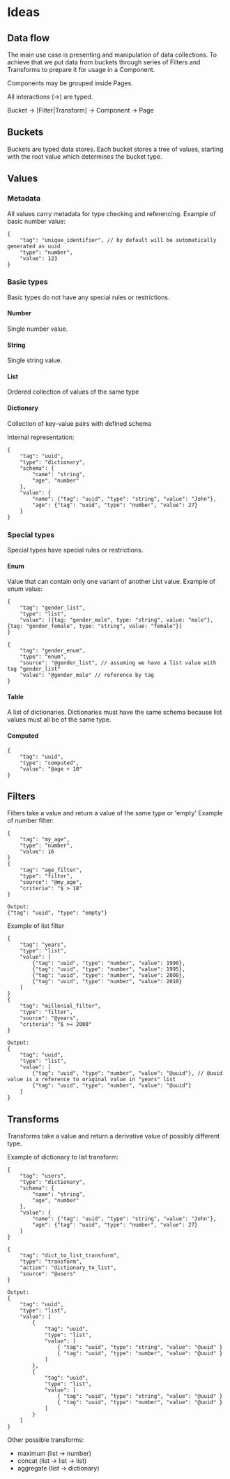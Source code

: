 # Ideas

## Data flow

The main use case is presenting and manipulation of data collections.
To achieve that we put data from buckets through series of Filters and Transforms to
prepare it for usage in a Component.

Components may be grouped inside Pages.

All interactions (->) are typed.

Bucket -> [Filter|Transform] -> Component -> Page

## Buckets

Buckets are typed data stores.
Each bucket stores a tree of values, starting with the root value which determines the bucket type.

## Values


### Metadata

All values carry metadata for type checking and referencing.
Example of basic number value:
```
{
    "tag": "unique_identifier", // by default will be automatically generated as uuid
    "type": "number",
    "value": 123
}
```


### Basic types

Basic types do not have any special rules or restrictions.

#### Number

Single number value.

#### String

Single string value.

#### List

Ordered collection of values of the same type

#### Dictionary

Collection of key-value pairs with defined schema

Internal representation:
```
{
    "tag": "uuid",
    "type": "dictionary",
    "schema": {
        "name": "string",
        "age", "number"
    },
    "value": { 
        "name": {"tag": "uuid", "type": "string", "value": "John"},
        "age": {"tag": "uuid", "type": "number", "value": 27}
    }
}
```

### Special types

Special types have special rules or restrictions.

#### Enum

Value that can contain only one variant of another List value.
Example of enum value:
```
{
    "tag": "gender_list",
    "type": "list",
    "value": [{tag: "gender_male", type: "string", value: "male"}, {tag: "gender_female", type: "string", value: "female"}]
}

{
    "tag": "gender_enum",
    "type": "enum",
    "source": "@gender_list", // assuming we have a list value with tag "gender_list"
    "value": "@gender_male" // reference by tag
}
```

#### Table

A list of dictionaries. Dictionaries must have the same schema because list values must all be of the same type.


#### Computed

```
{
    "tag": "uuid",
    "type": "computed",
    "value": "@age + 10"
}
```

## Filters

Filters take a value and return a value of the same type or 'empty'
Example of number filter:
```
{
    "tag": "my_age",
    "type": "number",
    "value": 16
}
{
    "tag": "age_filter",
    "type": "filter",
    "source": "@my_age",
    "criteria": "$ > 18"
}

Output:
{"tag": "uuid", "type": "empty"}
```

Example of list filter
```
{
    "tag": "years",
    "type": "list",
    "value": [
        {"tag": "uuid", "type": "number", "value": 1990},
        {"tag": "uuid", "type": "number", "value": 1995},
        {"tag": "uuid", "type": "number", "value": 2000},
        {"tag": "uuid", "type": "number", "value": 2010}
    ]
}
{
    "tag": "millenial_filter",
    "type": "filter",
    "source": "@years",
    "criteria": "$ >= 2000"
}

Output:
{
    "tag": "uuid",
    "type": "list",
    "value": [
        {"tag": "uuid", "type": "number", "value": "@uuid"}, // @uuid value is a reference to original value in "years" list
        {"tag": "uuid", "type": "number", "value": "@uuid"}
    ]
}
```

## Transforms

Transforms take a value and return a derivative value of possibly different type.

Example of dictionary to list transform:
```
{
    "tag": "users",
    "type": "dictionary",
    "schema": {
        "name": "string",
        "age", "number"
    },
    "value": { 
        "name": {"tag": "uuid", "type": "string", "value": "John"},
        "age": {"tag": "uuid", "type": "number", "value": 27}
    }
}

{
    "tag": "dict_to_list_transform",
    "type": "transform",
    "action": "dictionary_to_list",
    "source": "@users"
}

Output:
{
    "tag": "uuid",
    "type": "list",
    "value": [
        {
            "tag": "uuid",
            "type": "list",
            "value": [
                { "tag": "uuid", "type": "string", "value": "@uuid" }
                { "tag": "uuid", "type": "number", "value": "@uuid" }
            ]
        },
        {
            "tag": "uuid",
            "type": "list",
            "value": [
                { "tag": "uuid", "type": "string", "value": "@uuid" }
                { "tag": "uuid", "type": "number", "value": "@uuid" }
            ]
        }
    ]
}
```

Other possible transforms:
* maximum (list -> number)
* concat (list -> list -> list)
* aggregate (list -> dictionary)
